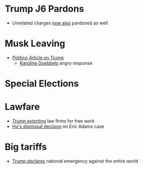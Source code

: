 # Trump J6 Pardons
- Unrelated charges [now also](https://x.com/kyledcheney/status/1907500616756121661) pardoned as well
# Musk Leaving
- [Politico Article on Trump](https://www.politico.com/news/magazine/2025/04/02/trump-musk-leaving-political-liability-00265784)
	- [Karoline Goebbels](https://x.com/PressSec/status/1907476290438901863) angry response
# Special Elections
# Lawfare
- [Trump extorting](https://www.cbsnews.com/news/trumps-big-law-firms-retribution/) law firms for free work
- [Ho's dismissal decision](https://x.com/eorden/status/1907435453902458996) on Eric Adams case
# Big tariffs
- [Trump declares](https://www.whitehouse.gov/presidential-actions/2025/04/regulating-imports-with-a-reciprocal-tariff-to-rectify-trade-practices-that-contribute-to-large-and-persistent-annual-united-states-goods-trade-deficits/) national emergency against the entire world